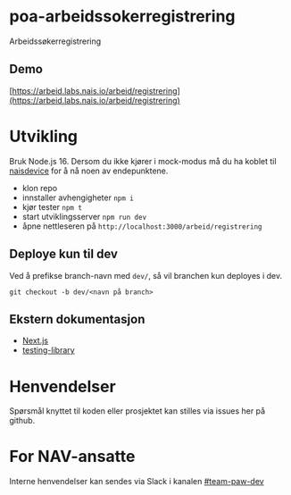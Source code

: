 # poa-arbeidssokerregistrering

Arbeidssøkerregistrering

## Demo

[https://arbeid.labs.nais.io/arbeid/registrering](https://arbeid.labs.nais.io/arbeid/registrering)

# Utvikling

Bruk Node.js 16.
Dersom du ikke kjører i mock-modus må du ha koblet til [naisdevice](https://doc.nais.io/device/) for å nå noen av endepunktene.

-   klon repo
-   innstaller avhengigheter `npm i`
-   kjør tester `npm t`
-   start utviklingsserver `npm run dev`
-   åpne nettleseren på `http://localhost:3000/arbeid/registrering`

## Deploye kun til dev

Ved å prefikse branch-navn med `dev/`, så vil branchen kun deployes i dev.

```
git checkout -b dev/<navn på branch>
```

## Ekstern dokumentasjon

-   [Next.js](https://nextjs.org/)
-   [testing-library](https://testing-library.com/)

# Henvendelser

Spørsmål knyttet til koden eller prosjektet kan stilles via issues her på github.

# For NAV-ansatte

Interne henvendelser kan sendes via Slack i kanalen [#team-paw-dev](https://nav-it.slack.com/archives/CLTFAEW75)
